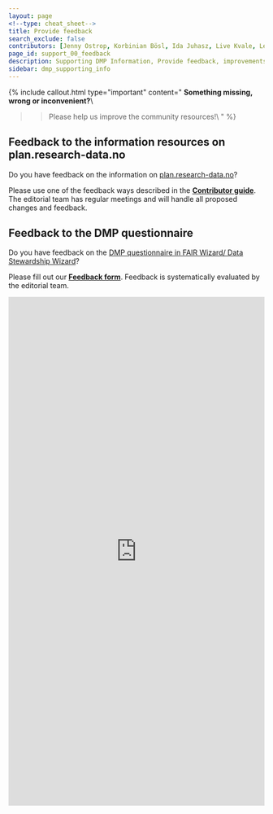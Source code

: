 ```yaml
---
layout: page
<!--type: cheat_sheet-->
title: Provide feedback
search_exclude: false
contributors: [Jenny Ostrop, Korbinian Bösl, Ida Juhasz, Live Kvale, Leif Longva, Lisbeth Jahren, Ingrid Heggland]
page_id: support_00_feedback
description: Supporting DMP Information, Provide feedback, improvements, Contribute
sidebar: dmp_supporting_info
---
```


{% include callout.html type="important" content="
**Something missing, wrong or inconvenient?**\\
>> Please help us improve the community resources!\\
" %}

## Feedback to the information resources on plan.research-data.no
Do you have feedback on the information on [plan.research-data.no](https://plan.research-data.no/)?

Please use one of the feedback ways described in the [**Contributor guide**](/pages/contribute).\
The editorial team has regular meetings and will handle all proposed changes and feedback.

## Feedback to the DMP questionnaire
Do you have feedback on the [DMP questionnaire in FAIR Wizard/ Data Stewardship Wizard](/pages/support_00_start_writing)?

Please fill out our [**Feedback form**](https://docs.google.com/forms/d/1MJwnfI6PG9n6xSnPaF96FWARZZNVfZCZWmVLoNqpCIg/viewform?embedded=true). Feedback is systematically evaluated by the editorial team.

<iframe src="https://docs.google.com/forms/d/1MJwnfI6PG9n6xSnPaF96FWARZZNVfZCZWmVLoNqpCIg/viewform?embedded=true" width="640" height="1000" frameborder="0" marginheight="0" marginwidth="0" style="width: 100%;" class="mt-1">Loading…</iframe> 




